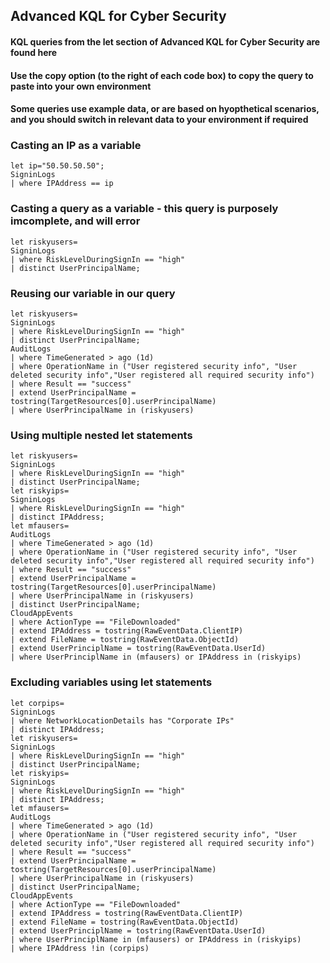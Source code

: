 ## Advanced KQL for Cyber Security 

#### KQL queries from the let section of Advanced KQL for Cyber Security are found here

#### Use the copy option (to the right of each code box) to copy the query to paste into your own environment

#### Some queries use example data, or are based on hyopthetical scenarios, and you should switch in relevant data to your environment if required

### Casting an IP as a variable
```KQL
let ip="50.50.50.50";
SigninLogs
| where IPAddress == ip
```

### Casting a query as a variable - this query is purposely imcomplete, and will error
```KQL
let riskyusers=
SigninLogs
| where RiskLevelDuringSignIn == "high"
| distinct UserPrincipalName;
```

### Reusing our variable in our query
```KQL
let riskyusers=
SigninLogs
| where RiskLevelDuringSignIn == "high"
| distinct UserPrincipalName;
AuditLogs
| where TimeGenerated > ago (1d)
| where OperationName in ("User registered security info", "User deleted security info","User registered all required security info")
| where Result == "success"
| extend UserPrincipalName = tostring(TargetResources[0].userPrincipalName)
| where UserPrincipalName in (riskyusers)
```

### Using multiple nested let statements
```KQL
let riskyusers=
SigninLogs
| where RiskLevelDuringSignIn == "high"
| distinct UserPrincipalName;
let riskyips=
SigninLogs
| where RiskLevelDuringSignIn == "high"
| distinct IPAddress;
let mfausers=
AuditLogs
| where TimeGenerated > ago (1d)
| where OperationName in ("User registered security info", "User deleted security info","User registered all required security info")
| where Result == "success"
| extend UserPrincipalName = tostring(TargetResources[0].userPrincipalName)
| where UserPrincipalName in (riskyusers)
| distinct UserPrincipalName;
CloudAppEvents
| where ActionType == "FileDownloaded"
| extend IPAddress = tostring(RawEventData.ClientIP)
| extend FileName = tostring(RawEventData.ObjectId)
| extend UserPrinciplName = tostring(RawEventData.UserId)
| where UserPrinciplName in (mfausers) or IPAddress in (riskyips)
```

### Excluding variables using let statements
```KQL
let corpips=
SigninLogs
| where NetworkLocationDetails has "Corporate IPs"
| distinct IPAddress;
let riskyusers=
SigninLogs
| where RiskLevelDuringSignIn == "high"
| distinct UserPrincipalName;
let riskyips=
SigninLogs
| where RiskLevelDuringSignIn == "high"
| distinct IPAddress;
let mfausers=
AuditLogs
| where TimeGenerated > ago (1d)
| where OperationName in ("User registered security info", "User deleted security info","User registered all required security info")
| where Result == "success"
| extend UserPrincipalName = tostring(TargetResources[0].userPrincipalName)
| where UserPrincipalName in (riskyusers)
| distinct UserPrincipalName;
CloudAppEvents
| where ActionType == "FileDownloaded"
| extend IPAddress = tostring(RawEventData.ClientIP)
| extend FileName = tostring(RawEventData.ObjectId)
| extend UserPrinciplName = tostring(RawEventData.UserId)
| where UserPrinciplName in (mfausers) or IPAddress in (riskyips)
| where IPAddress !in (corpips)
```

